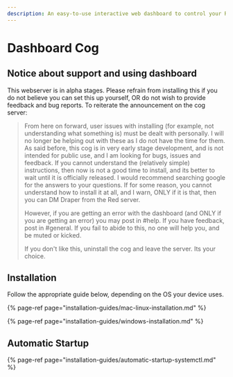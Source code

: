 ```yaml
---
description: An easy-to-use interactive web dashboard to control your Redbot.
---
```


# Dashboard Cog

## Notice about support and using dashboard

This webserver is in alpha stages. Please refrain from installing this if you do not believe you can set this up yourself, OR do not wish to provide feedback and bug reports. To reiterate the announcement on the cog server:

> From here on forward, user issues with installing \(for example, not understanding what something is\) must be dealt with personally. I will no longer be helping out with these as I do not have the time for them. As said before, this cog is in very early stage development, and is not intended for public use, and I am looking for bugs, issues and feedback. If you cannot understand the \(relatively simple\) instructions, then now is not a good time to install, and its better to wait until it is officially released. I would recommend searching google for the answers to your questions. If for some reason, you cannot understand how to install it at all, and I warn, ONLY if it is that, then you can DM Draper from the Red server.
>
> However, if you are getting an error with the dashboard \(and ONLY if you are getting an error\) you may post in \#help. If you have feedback, post in \#general. If you fail to abide to this, no one will help you, and be muted or kicked.
>
> If you don't like this, uninstall the cog and leave the server. Its your choice.

## Installation

Follow the appropriate guide below, depending on the OS your device uses.

{% page-ref page="installation-guides/mac-linux-installation.md" %}

{% page-ref page="installation-guides/windows-installation.md" %}

## Automatic Startup

{% page-ref page="installation-guides/automatic-startup-systemctl.md" %}

